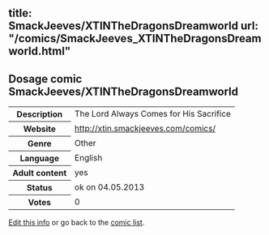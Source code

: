 title: SmackJeeves/XTINTheDragonsDreamworld
url: "/comics/SmackJeeves_XTINTheDragonsDreamworld.html"
---
Dosage comic SmackJeeves/XTINTheDragonsDreamworld
-----------------------------------------

<p id="msg"></p>
<script type="text/javascript">
if (window.location.search === '?edit_info_mail=sent_ok') {
  var elem = document.getElementById("msg");
  elem.innerHTML = 'Edited information sucessfully sent for review, which is usually done daily. Thanks!';
  elem.className = 'ok';
}
</script>
<table class="comicinfo">
<tr>
<th>Description</th><td>The Lord Always Comes for His Sacrifice</td>
</tr>
<tr>
<th>Website</th><td><a href="http://xtin.smackjeeves.com/comics/">http://xtin.smackjeeves.com/comics/</a></td>
</tr>
<tr>
<th>Genre</th><td>Other</td>
</tr>
<tr>
<th>Language</th><td>English</td>
</tr>
<tr>
<th>Adult content</th><td>yes</td>
</tr>
<tr>
<th>Status</th><td>ok on 04.05.2013</td>
</tr>
<tr>
<th>Votes</th><td>0</td>
</tr>
</table>

[Edit this info](SmackJeeves_XTINTheDragonsDreamworld_edit.html) or go back to the [comic list](../comic-index.html).
